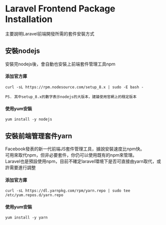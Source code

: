 # Laravel Frontend Package Installation
主要說明Laravel前端開發所需的套件安裝方式

## 安裝nodejs
安裝完nodejs後，會自動也安裝上前端套件管理工具npm
#### 添加官方庫
```
curl -sL https://rpm.nodesource.com/setup_8.x | sudo -E bash -

PS. 其中setup_8.x的數字表示nodejs的大版本，建議使用官網上的穩定版本
```
#### 使用yum安裝
```
yum install -y nodejs
```

## 安裝前端管理套件yarn
Facebook發表的新一代前端JS套件管理工具，據說安裝速度比npm快。<br/>
可用來取代npm，但非必要套件，你仍可以使用既有的npm來管理。<br/>
Laravel也是預設使用npm，目前不確定laravel環境下是否可直接由yarn取代，或許需要進行調整

#### 添加官方庫
```
curl -sL https://dl.yarnpkg.com/rpm/yarn.repo | sudo tee /etc/yum.repos.d/yarn.repo
```
#### 使用yum安裝
```
yum install -y yarn
```
